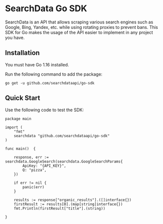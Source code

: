 # SearchData Go SDK

SearchData is an API that allows scraping various search engines such as Google, Bing, Yandex, etc. while using rotating proxies to prevent bans. This SDK for Go makes the usage of the API easier to implement in any project you have.

## Installation

You must have Go 1.16 installed.

Run the following command to add the package:

```
go get -u github.com/searchdataapi/go-sdk
```

## Quick Start

Use the following code to test the SDK:

```
package main

import (
	"fmt"
	searchdata "github.com/searchdataapi/go-sdk"
)

func main()  {

	response, err := searchdata.GoogleSearch(searchdata.GoogleSearchParams{
		ApiKey: "{API_KEY}",
		Q: "pizza",
	})

	if err != nil {
		panic(err)
	}

	results := response["organic_results"].([]interface{})
	firstResult := results[0].(map[string]interface{})
	fmt.Println(firstResult["title"].(string))

}
```